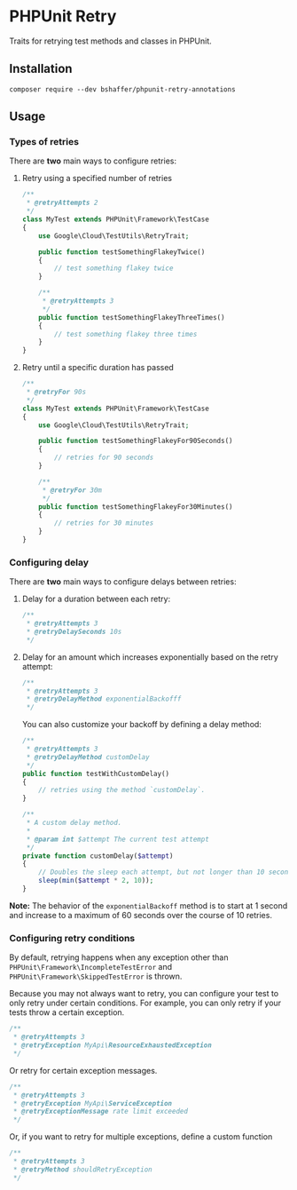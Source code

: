 # PHPUnit Retry

Traits for retrying test methods and classes in PHPUnit.

## Installation

```
composer require --dev bshaffer/phpunit-retry-annotations
```

## Usage

### Types of retries

There are **two** main ways to configure retries:

1. Retry using a specified number of retries
    ```php
    /**
     * @retryAttempts 2
     */
    class MyTest extends PHPUnit\Framework\TestCase
    {
        use Google\Cloud\TestUtils\RetryTrait;

        public function testSomethingFlakeyTwice()
        {
            // test something flakey twice
        }

        /**
         * @retryAttempts 3
         */
        public function testSomethingFlakeyThreeTimes()
        {
            // test something flakey three times
        }
    }
    ```

1. Retry until a specific duration has passed
    ```php
    /**
     * @retryFor 90s
     */
    class MyTest extends PHPUnit\Framework\TestCase
    {
        use Google\Cloud\TestUtils\RetryTrait;

        public function testSomethingFlakeyFor90Seconds()
        {
            // retries for 90 seconds
        }

        /**
         * @retryFor 30m
         */
        public function testSomethingFlakeyFor30Minutes()
        {
            // retries for 30 minutes
        }
    }
    ```

### Configuring delay

There are **two** main ways to configure delays between retries:

1. Delay for a duration between each retry:
    ```php
    /**
     * @retryAttempts 3
     * @retryDelaySeconds 10s
     */
    ```

1. Delay for an amount which increases exponentially based on the retry attempt:
    ```php
    /**
     * @retryAttempts 3
     * @retryDelayMethod exponentialBackofff
     */
    ```

    You can also customize your backoff by defining a delay method:

    ```php
    /**
     * @retryAttempts 3
     * @retryDelayMethod customDelay
     */
    public function testWithCustomDelay()
    {
        // retries using the method `customDelay`.
    }

    /**
     * A custom delay method.
     *
     * @param int $attempt The current test attempt
     */
    private function customDelay($attempt)
    {
        // Doubles the sleep each attempt, but not longer than 10 seconds.
        sleep(min($attempt * 2, 10));
    }
    ```

**Note:** The behavior of the `exponentialBackoff` method is to start at 1
second and increase to a maximum of 60 seconds over the course of 10 retries.

### Configuring retry conditions

By default, retrying happens when any exception other than
`PHPUnit\Framework\IncompleteTestError` and `PHPUnit\Framework\SkippedTestError`
is thrown.

Because you may not always want to retry, you can configure your test to only
retry under certain conditions. For example, you can only retry if your tests
throw a certain exception.

```php
/**
 * @retryAttempts 3
 * @retryException MyApi\ResourceExhaustedException
 */
```

Or retry for certain exception messages.

```php
/**
 * @retryAttempts 3
 * @retryException MyApi\ServiceException
 * @retryExceptionMessage rate limit exceeded
 */
```

Or, if you want to retry for multiple exceptions, define a custom function

```php
/**
 * @retryAttempts 3
 * @retryMethod shouldRetryException
 */
```
